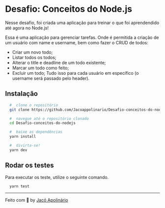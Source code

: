 
# Desafio: Conceitos do Node.js


Nesse desafio, foi criada uma aplicação para treinar o que foi aprendendido até agora no Node.js!

Essa é uma aplicação para gerenciar tarefas. Onde é permitida a criação de um usuário com name e username, bem como fazer o CRUD de todos:

- Criar um novo todo;
- Listar todos os todos;
- Alterar o title e deadline de um todo existente;
- Marcar um todo como feito;
- Excluir um todo;
Tudo isso para cada usuário em específico (o username será passado pelo header).





## Instalação

```bash
  #  clone o repositório
  git clone https://github.com/Jacoappolinario/Desafio-conceitos-do-nodejs.git

  #  navegue até o repositório clonado
  cd Desafio-conceitos-do-nodejs

  #  baixe as dependências
  yarn install

  #  divirta-se!
  yarn dev
```
    
## Rodar os testes

Para executar os teste, utilize o seguinte comando.

```bash
  yarn test
```

  
---
Feito com 💙 by [Jacó Apolinário](https://www.linkedin.com/in/jacoapolinario/)

  